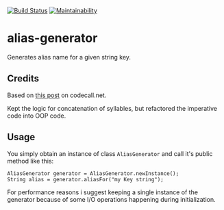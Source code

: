 [![Build Status](https://travis-ci.org/FinalGuy/alias-generator.svg?branch=master)](https://travis-ci.org/FinalGuy/alias-generator)
[![Maintainability](https://api.codeclimate.com/v1/badges/a99a88d28ad37a79dbf6/maintainability)](https://codeclimate.com/github/codeclimate/codeclimate/maintainability)

# alias-generator

Generates alias name for a given string key.


## Credits
Based on [this post](http://forum.codecall.net/topic/49665-java-random-name-generator/) on codecall.net. 

Kept the logic for concatenation of syllables, but refactored the imperative code into OOP code.

## Usage
You simply obtain an instance of class `AliasGenerator` and call it's public method like this: 

```
AliasGenerator generator = AliasGenerator.newInstance();
String alias = generator.aliasFor("my Key string");

```

For performance reasons i suggest keeping a single instance of the generator because of some I/O operations happening
during initialization.
 
 
